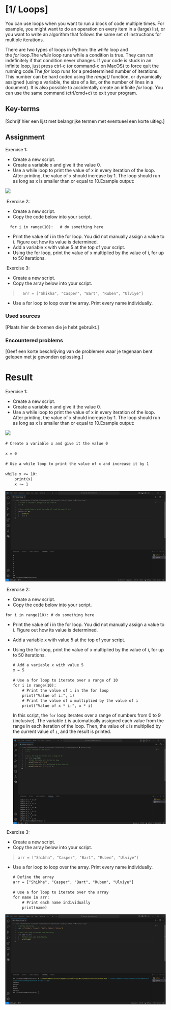 # [1/ Loops]

You can use loops when you want to run a block of code multiple times. For example, you might want to do an operation on every item in a (large) list, or you want to write an algorithm that follows the same set of instructions for multiple iterations.

There are two types of loops in Python: the *while* loop and the *for* loop.The *while* loop runs while a condition is true. They can run indefinitely if that condition never changes. If your code is stuck in an infinite loop, just press ctrl-c (or command-c on MacOS) to force quit the running code.The *for* loop runs for a predetermined number of iterations. This number can be hard coded using the *range()* function, or dynamically assigned (using a variable, the size of a list, or the number of lines in a document). It is also possible to accidentally create an infinite *for* loop. You can use the same command (ctrl/cmd+c) to exit your program.

## Key-terms

[Schrijf hier een lijst met belangrijke termen met eventueel een korte uitleg.]

## Assignment

Exercise 1:

- Create a new script.
- Create a variable x and give it the value 0.
- Use a while loop to print the value of x in every iteration of the loop. After printing, the value of x should increase by 1. The loop should run as long as x is smaller than or equal to 10.Example output:

![](https://lwfiles.mycourse.app/642fed69f84f1f76d03f116a-public/ebook/1fe0ad80bd665f0273c1bfb2ebc7a425/image4.png)

 Exercise 2:

- Create a new script.
- Copy the code below into your script.

`   for i in range(10):   # do something here   `

- Print the value of i in the for loop. You did not manually assign a value to i. Figure out how its value is determined.
- Add a variable x with value 5 at the top of your script.
- Using the for loop, print the value of x multiplied by the value of i, for up to 50 iterations.

 Exercise 3:

- Create a new script.
- Copy the array below into your script.

> `   arr = ["Shikha", "Casper", "Bart", "Ruben", "Ulviye"]   `

- Use a for loop to loop over the array. Print every name individually.  

### Used sources

[Plaats hier de bronnen die je hebt gebruikt.]

### Encountered problems

[Geef een korte beschrijving van de problemen waar je tegenaan bent gelopen met je gevonden oplossing.]

# Result

Exercise 1:

- Create a new script.
- Create a variable x and give it the value 0.
- Use a while loop to print the value of x in every iteration of the loop. After printing, the value of x should increase by 1. The loop should run as long as x is smaller than or equal to 10.Example output:

![](https://lwfiles.mycourse.app/642fed69f84f1f76d03f116a-public/ebook/1fe0ad80bd665f0273c1bfb2ebc7a425/image4.png)

```
# Create a variable x and give it the value 0

x = 0

# Use a while loop to print the value of x and increase it by 1

while x <= 10:
    print(x)
    x += 1
```

![varx_val0.png](varx_val0.png)



 Exercise 2:

- Create a new script.
- Copy the code below into your script.

`for i in range(10): # do something here`

- Print the value of i in the for loop. You did not manually assign a value to i. Figure out how its value is determined.

- Add a variable x with value 5 at the top of your script.

- Using the for loop, print the value of x multiplied by the value of i, for up to 50 iterations.
  
  ```
  # Add a variable x with value 5
  x = 5
  
  # Use a for loop to iterate over a range of 10
  for i in range(10):
      # Print the value of i in the for loop
      print("Value of i:", i)
      # Print the value of x multiplied by the value of i
      print("Value of x * i:", x * i)
  ```
  
  In this script, the `for` loop iterates over a range of numbers from 0 to 9 (inclusive). The variable `i` is automatically assigned each value from the range in each iteration of the loop. Then, the value of `x` is multiplied by the current value of `i`, and the result is printed.
  
  ![i_range10.png](i_range10.png)

 Exercise 3:

- Create a new script.
- Copy the array below into your script.

> `arr = ["Shikha", "Casper", "Bart", "Ruben", "Ulviye"]`

- Use a for loop to loop over the array. Print every name individually.
  
  ```
  # Define the array
  arr = ["Shikha", "Casper", "Bart", "Ruben", "Ulviye"]
  
  # Use a for loop to iterate over the array
  for name in arr:
      # Print each name individually
      print(name)
  
  ```
  
  

![array.png](array.png)